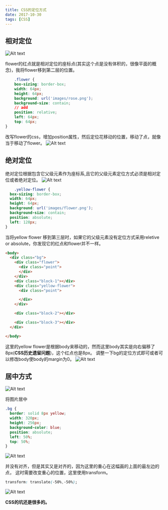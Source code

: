 ```yaml
---
title: CSS的定位方式
date: 2017-10-30
tags: [CSS]
---
```

## 相对定位
![Alt text](	http://image-1252432001.coscd.myqcloud.com/FireShot%20Capture%201%20-%20Learn%20css%20with%20blocks%20-%20file____home_wen_python_Pyweb_blocks.html.png)

flower的红点就是相对定位的座标点(其实这个点是没有体积的，很像平面的概念)，我将flower移到第二层的位置。
<!-- more -->
```css
    .flower {
    box-sizing: border-box;
    width: 64px;
    height: 64px;
    background: url('images/rose.png');
    background-size: contain;
    // add
    position: relative;
    left: 64px;
    top: 64px;
}

```
改写flower的css，增加position属性，然后定位花移动的位置，移动了点，就像当于移动了flower。
![Alt text](http://image-1252432001.coscd.myqcloud.com/2.png)

## 绝对定位
绝对定位根据包含它父级元素作为座标系,且它的父级元素定位方式必须是相对定位或者绝对定位。
![Alt text](http://image-1252432001.coscd.myqcloud.com/3.png)

```css
    .yellow-flower {
  box-sizing: border-box;
  width: 64px;
  height: 64px;
  background: url('images/flower.png');
  background-size: contain;
  position: absolute;
  left: 128px;
}
```
当将yellow flower 移到第三层时，如果它的父级元素没有定位方式采用reletive or absolute，你发现它的红点和flower并不一样。

```html
<body>
  <div class="bg">
    <div class="flower">
      <div class="point">
      </div>
    </div>
    <div class="block-1"></div>
    <div class="yellow-flower">
      <div class="point">

      </div>
    </div>

    <div class="block-2"></div>

    <div class="block-3"></div>
  </div>

</body>
```
这里的yellow flower是根据body来移动的，然而这里body其实是向右偏移了8px(**CSS历史遗留问题**)，这个红点也是8px。
调整一下bg的定位方式即可或者可以修改body使body的margin为0。
![Alt text](http://image-1252432001.coscd.myqcloud.com/4.png)
## 居中方式
![Alt text](http://image-1252432001.coscd.myqcloud.com/5.png)

将图片居中

```css
.bg {
  border: solid 8px yellow;
  width: 320px;
  height: 256px;
  background-color: blue;
  position: absolute;
  left: 50%;
  top: 50%;
}
```
![Alt text](http://image-1252432001.coscd.myqcloud.com/6.png)

并没有对齐，但是其实又是对齐的，因为这里的重心在这幅画的上面的最左边的点，
这时需要改变重心的位置，这里使用transform。

```css
transform: translate(-50%,-50%);
```
![Alt text](http://image-1252432001.coscd.myqcloud.com/7.png)

**CSS的坑还是很多的。**
